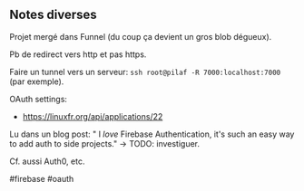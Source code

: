 ## Notes diverses

Projet mergé dans Funnel (du coup ça devient un gros blob dégueux).

Pb de redirect vers http et pas https.

Faire un tunnel vers un serveur: `ssh root@pilaf -R 7000:localhost:7000` (par exemple).

OAuth settings:
- https://linuxfr.org/api/applications/22

Lu dans un blog post: " I _love_ Firebase Authentication, it's such an easy way to add auth to side projects." -> TODO: investiguer.

Cf. aussi Auth0, etc.

<!-- Keywords -->
#firebase #oauth
<!-- /Keywords -->
